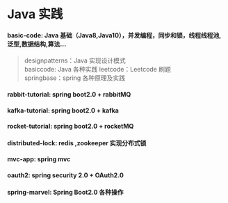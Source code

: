 # Java 实践        
#### basic-code: Java 基础（Java8,Java10），并发编程，同步和锁，线程线程池,泛型,数据结构,算法...
>designpatterns：Java 实现设计模式  
>basiccode: Java 各种实践
>leetcode：Leetcode 刷题  
>springbase：spring 各种原理及实践 
#### rabbit-tutorial: spring boot2.0 + rabbitMQ 
#### kafka-tutorial: spring boot2.0 + kafka 
#### rocket-tutorial: spring boot2.0 + rocketMQ 
#### distributed-lock: redis ,zookeeper 实现分布式锁 
#### mvc-app: spring mvc 
#### oauth2: spring security 2.0 + OAuth2.0 
#### spring-marvel: Spring Boot2.0 各种操作
